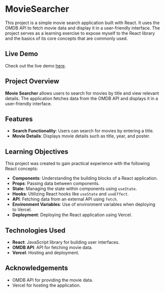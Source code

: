 # MovieSearcher

This project is a simple movie search application built with React. It uses the OMDB API to fetch movie data and display it in a user-friendly interface.
The project serves as a learning exercise to expose myself to the React library and the basics of its core concepts that are commonly used.

## Live Demo

Check out the live demo [here](https://movie-searcher-rose.vercel.app/).

## Project Overview

**Movie Searcher** allows users to search for movies by title and view relevant details. The application fetches data from the OMDB API and displays it in a user-friendly interface.

## Features

- **Search Functionality**: Users can search for movies by entering a title.
- **Movie Details**: Displays movie details such as title, year, and poster.

## Learning Objectives

This project was created to gain practical experience with the following React concepts:

- **Components**: Understanding the building blocks of a React application.
- **Props**: Passing data between components.
- **State**: Managing the state within components using `useState`.
- **Hooks**: Utilizing React hooks like `useState` and `useEffect`.
- **API**: Fetching data from an external API using `fetch`.
- **Environment Variables**: Use of environment variables when deploying to Vercel.
- **Deployment**: Deploying the React application using Vercel.

## Technologies Used

- **React**: JavaScript library for building user interfaces.
- **OMDB API**: API for fetching movie data.
- **Vercel**: Hosting and deployment.

## Acknowledgements

- OMDB API for providing the movie data.
- Vercel for hosting the application.
